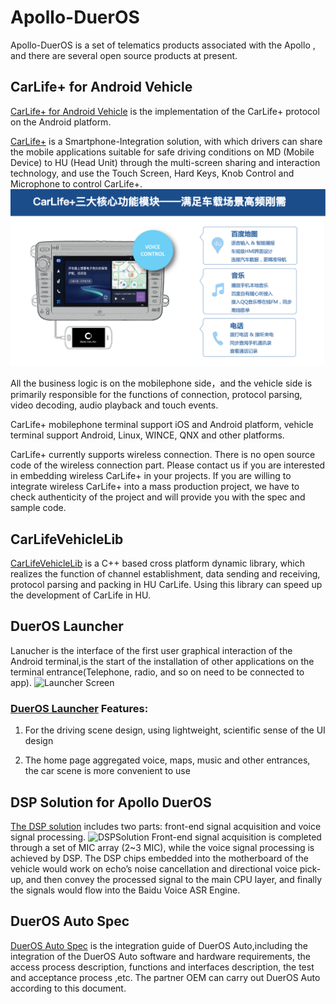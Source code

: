 # Apollo-DuerOS
 Apollo-DuerOS is a set of telematics products associated with the Apollo , and there are several open source products at present.
 
## CarLife+ for Android Vehicle 

[CarLife+ for Android Vehicle](https://github.com/ApolloAuto/apollo-DuerOS/tree/master/CarLife-Android-Vehicle) is the implementation of the CarLife+ protocol on the Android platform.

[CarLife+](http://carlife.baidu.com/) is a Smartphone-Integration solution, with which drivers can  share the mobile applications suitable for safe driving conditions on MD (Mobile Device) to HU (Head Unit) through the multi-screen sharing and interaction technology, and use the Touch Screen, Hard Keys, Knob Control and Microphone to control CarLife+. 
![CarLife Screen](CarLife+.jpeg)

All the business logic is on the mobilephone side，and the vehicle side  is primarily responsible for the functions of connection, protocol parsing, video decoding, audio playback and touch events.

CarLife+ mobilephone terminal support iOS and Android platform, vehicle terminal support Android, Linux, WINCE, QNX and other platforms.

CarLife+ currently supports wireless connection. There is no open source code of the wireless connection part. Please contact us if you are interested in embedding wireless CarLife+ in your projects. If you are willing to integrate wireless CarLife+ into a mass production project, we have to check authenticity of the project and will provide you with the spec and sample code.

## CarLifeVehicleLib
[CarLifeVehicleLib](https://github.com/ApolloAuto/apollo-DuerOS/tree/master/CarLife-Vehicle-Lib) is a C++ based cross platform dynamic library, which realizes the function of channel establishment, data sending and receiving, protocol parsing and packing in HU CarLife. Using this library can speed up the development of CarLife in HU.


## DuerOS Launcher
Lanucher is the interface of the first user graphical interaction of the Android terminal,is the start of the installation of other applications on the terminal entrance(Telephone, radio, and so on need to be connected to app).
![Launcher Screen](Launcher.jpeg)

### [DuerOS Launcher](https://github.com/ApolloAuto/apollo-DuerOS/tree/master/DuerOS-Launcher) Features:
1. For the driving scene design, using lightweight, scientific sense of the UI design

2. The home page aggregated voice, maps, music and other entrances, the car scene is more convenient to use

## DSP Solution for Apollo DuerOS
[The  DSP solution](https://github.com/ApolloAuto/apollo-DuerOS/tree/master/DSP-Solution-For-DuerOS) includes two parts: front-end signal acquisition and voice signal processing.
![DSPSolution](DSPDesign.png)
Front-end signal acquisition is completed through a set of MIC array (2~3 MIC), while the voice signal processing is achieved by DSP. The DSP chips embedded into the motherboard of the vehicle would work on echo’s noise cancellation and directional voice pick-up, and then convey the processed signal to the main CPU layer, and finally the signals would flow into the Baidu Voice ASR Engine.

## DuerOS Auto Spec
[DuerOS Auto Spec](https://github.com/ApolloAuto/apollo-DuerOS/tree/master/DuerOS-Auto-Spec) is the integration guide of DuerOS Auto,including the integration of the DuerOS Auto software and hardware requirements, the access process description,  functions and  interfaces description, the test and acceptance process ,etc. The partner OEM can carry out DuerOS Auto according to this document.
